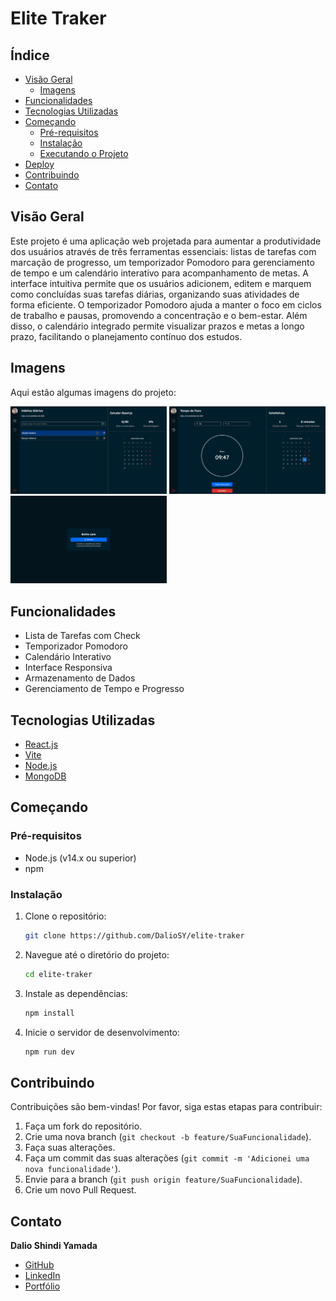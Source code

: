 # Elite Traker

## Índice

- [Visão Geral](#visão-geral)
  - [Imagens](#Imagens)
- [Funcionalidades](#funcionalidades)
- [Tecnologias Utilizadas](#tecnologias-utilizadas)
- [Começando](#começando)
  - [Pré-requisitos](#pré-requisitos)
  - [Instalação](#instalação)
  - [Executando o Projeto](#executando-o-projeto)
- [Deploy](#deploy)
- [Contribuindo](#contribuindo)
- [Contato](#contato)

## Visão Geral

Este projeto é uma aplicação web projetada para aumentar a produtividade dos usuários através de três ferramentas essenciais: listas de tarefas com marcação de progresso, um temporizador Pomodoro para gerenciamento de tempo e um calendário interativo para acompanhamento de metas. A interface intuitiva permite que os usuários adicionem, editem e marquem como concluídas suas tarefas diárias, organizando suas atividades de forma eficiente. O temporizador Pomodoro ajuda a manter o foco em ciclos de trabalho e pausas, promovendo a concentração e o bem-estar. Além disso, o calendário integrado permite visualizar prazos e metas a longo prazo, facilitando o planejamento contínuo dos estudos.

## Imagens

Aqui estão algumas imagens do projeto:

<div>
    <img src="./img/git-1.png" alt="Imagem 1" width="250"/>
    <img src="./img/git-2.png" alt="Imagem 2" width="250"/>
    <img src="./img/git-3.png" alt="Imagem 3" width="250"/>
</div>

## Funcionalidades

- Lista de Tarefas com Check
- Temporizador Pomodoro
- Calendário Interativo
- Interface Responsiva
- Armazenamento de Dados
- Gerenciamento de Tempo e Progresso

## Tecnologias Utilizadas

- [React.js](https://reactjs.org/)
- [Vite](https://vitejs.dev/)
- [Node.js](https://nodejs.org/pt)
- [MongoDB](https://www.mongodb.com/)

## Começando

### Pré-requisitos

- Node.js (v14.x ou superior)
- npm

### Instalação

1. Clone o repositório:

   ```bash
   git clone https://github.com/DalioSY/elite-traker
   ```

2. Navegue até o diretório do projeto:

   ```bash
   cd elite-traker
   ```

3. Instale as dependências:

   ```bash
   npm install
   ```

4. Inicie o servidor de desenvolvimento:

   ```bash
   npm run dev
   ```

## Contribuindo

Contribuições são bem-vindas! Por favor, siga estas etapas para contribuir:

1. Faça um fork do repositório.
2. Crie uma nova branch (`git checkout -b feature/SuaFuncionalidade`).
3. Faça suas alterações.
4. Faça um commit das suas alterações (`git commit -m 'Adicionei uma nova funcionalidade'`).
5. Envie para a branch (`git push origin feature/SuaFuncionalidade`).
6. Crie um novo Pull Request.

## Contato

**Dalio Shindi Yamada**

- [GitHub](https://github.com/DalioSY)
- [LinkedIn](https://www.linkedin.com/in/dalio-s-yamada)
- [Portfólio](https://daliosy.github.io/my-PORTFOLIO)
